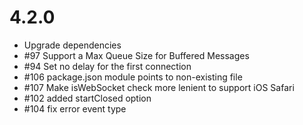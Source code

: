 # 4.2.0

-   Upgrade dependencies
-   #97 Support a Max Queue Size for Buffered Messages
-   #94 Set no delay for the first connection
-   #106 package.json module points to non-existing file
-   #107 Make isWebSocket check more lenient to support iOS Safari
-   #102 added startClosed option
-   #104 fix error event type
